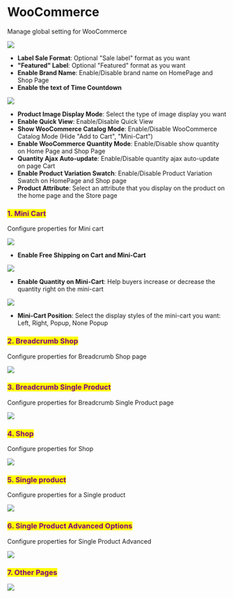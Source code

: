 # WooCommerce

Manage global setting for WooCommerce

![](../.gitbook/assets/options-woocommerce1.png)

* **Label Sale Format**: Optional "Sale label" format as you want
* **"Featured" Label**: Optional "Featured" format as you want
* **Enable Brand Name**: Enable/Disable brand name on HomePage and Shop Page
* **Enable the text of Time Countdown**

![](../.gitbook/assets/options-woocommerce-text-time.png)

* **Product Image Display Mode**: Select the type of image display you want
* **Enable Quick View**: Enable/Disable Quick View
* **Show WooCommerce Catalog Mode**: Enable/Disable WooCommerce Catalog Mode (Hide "Add to Cart", "Mini-Cart")
* **Enable WooCommerce Quantity Mode**: Enable/Disable show quantity on Home Page and Shop Page
* **Quantity Ajax Auto-update**: Enable/Disable quantity ajax auto-update on page Cart
* **Enable Product Variation Swatch**: Enable/Disable Product Variation Swatch on HomePage and Shop page
* **Product Attribute**: Select an attribute that you display on the product on the home page and the Store page

### <mark style="color:purple;">1. Mini Cart</mark>

Configure properties for Mini cart

![](../.gitbook/assets/options-woocommerce2.png)

* **Enable Free Shipping on Cart and Mini-Cart**

![](../.gitbook/assets/options-woocommerce-cart-1.png)

* **Enable Quantity on Mini-Cart**: Help buyers increase or decrease the quantity right on the mini-cart

![](../.gitbook/assets/options-woocommerce-cart-2.png)

* **Mini-Cart Position**: Select the display styles of the mini-cart you want: Left, Right, Popup, None Popup



### <mark style="color:purple;">2. Breadcrumb Shop</mark>

Configure properties for Breadcrumb Shop page

![](../.gitbook/assets/options-woocommerce4.png)

### <mark style="color:purple;">3. Breadcrumb Single Product</mark>

Configure properties for Breadcrumb Single Product page

![](../.gitbook/assets/options-woocommerce4-1.png)

### <mark style="color:purple;">4. Shop</mark>

Configure properties for Shop

![](../.gitbook/assets/options-woocommerce5.png)



### <mark style="color:purple;">5. Single product</mark>

Configure properties for a Single product

![](../.gitbook/assets/options-woocommerce6.png)



### <mark style="color:purple;">6. Single Product Advanced Options</mark>

Configure properties for Single Product Advanced

![](../.gitbook/assets/options-woocommerce7.png)



### <mark style="color:purple;">7. Other Pages</mark>

![](../.gitbook/assets/options-woocommerce8.png)

